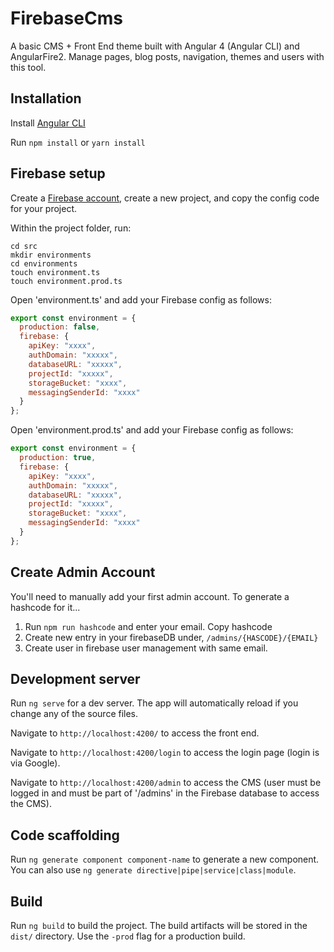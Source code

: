 # FirebaseCms

A basic CMS + Front End theme built with Angular 4 (Angular CLI) and AngularFire2. Manage pages, blog posts, navigation, themes and users with this tool.

## Installation

Install [Angular CLI](https://cli.angular.io/)

Run `npm install` or `yarn install`

## Firebase setup

Create a [Firebase account](https://firebase.google.com/), create a new project, and copy the config code for your project.

Within the project folder, run:

```
cd src
mkdir environments
cd environments
touch environment.ts
touch environment.prod.ts
```

Open 'environment.ts' and add your Firebase config as follows:

```javascript
export const environment = {
  production: false,
  firebase: {
    apiKey: "xxxx",
    authDomain: "xxxxx",
    databaseURL: "xxxxx",
    projectId: "xxxxx",
    storageBucket: "xxxx",
    messagingSenderId: "xxxx"
  }
};
```

Open 'environment.prod.ts' and add your Firebase config as follows:

```javascript
export const environment = {
  production: true,
  firebase: {
    apiKey: "xxxx",
    authDomain: "xxxxx",
    databaseURL: "xxxxx",
    projectId: "xxxxx",
    storageBucket: "xxxx",
    messagingSenderId: "xxxx"
  }
};
```

## Create Admin Account

You'll need to manually add your first admin account. To generate a hashcode for it...

1) Run `npm run hashcode` and enter your email. Copy hashcode
2) Create new entry in your firebaseDB under, `/admins/{HASCODE}/{EMAIL}`
3) Create user in firebase user management with same email.

## Development server

Run `ng serve` for a dev server. The app will automatically reload if you change any of the source files.

Navigate to `http://localhost:4200/` to access the front end.

Navigate to `http://localhost:4200/login` to access the login page (login is via Google).

Navigate to `http://localhost:4200/admin` to access the CMS (user must be logged in and must be part of '/admins' in the Firebase database to access the CMS).

## Code scaffolding

Run `ng generate component component-name` to generate a new component. You can also use `ng generate directive|pipe|service|class|module`.

## Build

Run `ng build` to build the project. The build artifacts will be stored in the `dist/` directory. Use the `-prod` flag for a production build.

